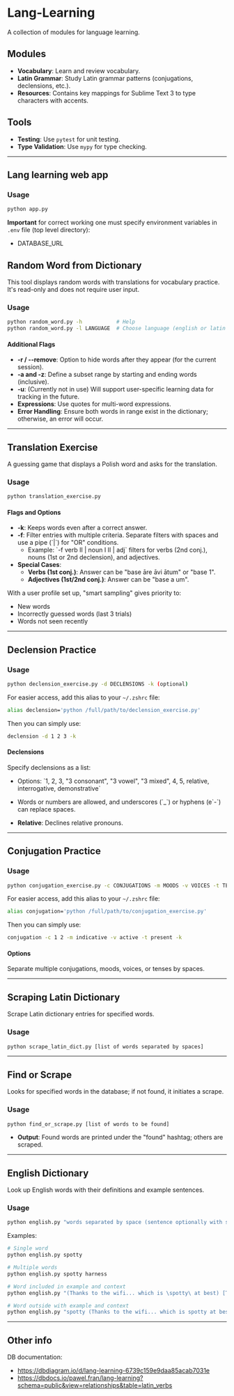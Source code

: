 # Lang-Learning

A collection of modules for language learning. 

## Modules

- **Vocabulary**: Learn and review vocabulary.
- **Latin Grammar**: Study Latin grammar patterns (conjugations, declensions, etc.).
- **Resources**: Contains key mappings for Sublime Text 3 to type characters with accents.

## Tools

- **Testing**: Use `pytest` for unit testing.
- **Type Validation**: Use `mypy` for type checking.

---

## Lang learning web app

### Usage
```bash
python app.py
```
**Important** for correct working one must specify environment variables in ```.env``` file (top level directory): 
- DATABASE_URL

## Random Word from Dictionary

This tool displays random words with translations for vocabulary practice. It's read-only and does not require user input.

### Usage
```bash
python random_word.py -h           # Help
python random_word.py -l LANGUAGE  # Choose language (english or latin - required)
```

#### Additional Flags
- **-r / --remove**: Option to hide words after they appear (for the current session).
- **-a and -z**: Define a subset range by starting and ending words (inclusive).
- **-u**: (Currently not in use) Will support user-specific learning data for tracking in the future.
- **Expressions**: Use quotes for multi-word expressions.
- **Error Handling**: Ensure both words in range exist in the dictionary; otherwise, an error will occur.

---

## Translation Exercise

A guessing game that displays a Polish word and asks for the translation.

### Usage
```bash
python translation_exercise.py
```

#### Flags and Options
- **-k**: Keeps words even after a correct answer.
- **-f**: Filter entries with multiple criteria. Separate filters with spaces and use a pipe (\`|\`) for "OR" conditions.
  - Example: \`-f verb II | noun I II | adj\` filters for verbs (2nd conj.), nouns (1st or 2nd declension), and adjectives.
- **Special Cases**:
  - **Verbs (1st conj.)**: Answer can be "base āre āvi ātum" or "base 1".
  - **Adjectives (1st/2nd conj.)**: Answer can be "base a um".

With a user profile set up, "smart sampling" gives priority to:
  - New words
  - Incorrectly guessed words (last 3 trials)
  - Words not seen recently

---

## Declension Practice

### Usage
```bash
python declension_exercise.py -d DECLENSIONS -k (optional)
```

For easier access, add this alias to your `~/.zshrc` file:
```bash
alias declension='python /full/path/to/declension_exercise.py'
```

Then you can simply use:
```bash
declension -d 1 2 3 -k
```

#### Declensions
Specify declensions as a list:
- Options: \`1, 2, 3, "3 consonant", "3 vowel", "3 mixed", 4, 5, relative, interrogative, demonstrative\`
- Words or numbers are allowed, and underscores (\`_\`) or hyphens (e\`-\`) can replace spaces.

- **Relative**: Declines relative pronouns.

---

## Conjugation Practice

### Usage
```bash
python conjugation_exercise.py -c CONJUGATIONS -m MOODS -v VOICES -t TENSES -k
```

For easier access, add this alias to your `~/.zshrc` file:
```bash
alias conjugation='python /full/path/to/conjugation_exercise.py'
```

Then you can simply use:
```bash
conjugation -c 1 2 -m indicative -v active -t present -k
```

#### Options
Separate multiple conjugations, moods, voices, or tenses by spaces.

---

## Scraping Latin Dictionary

Scrape Latin dictionary entries for specified words.

### Usage
```bash
python scrape_latin_dict.py [list of words separated by spaces]
```

---

## Find or Scrape

Looks for specified words in the database; if not found, it initiates a scrape.

### Usage
```bash
python find_or_scrape.py [list of words to be found]
```

- **Output**: Found words are printed under the "found" hashtag; others are scraped.

---

## English Dictionary

Look up English words with their definitions and example sentences.

### Usage
```bash
python english.py "words separated by space (sentence optionally with some words surrounded by \) [context]"
```

Examples:
```bash
# Single word
python english.py spotty

# Multiple words
python english.py spotty harness

# Word included in example and context
python english.py "(Thanks to the wifi... which is \spotty\ at best) [The simpsons - Lisa]"

# Word outside with example and context
python english.py "spotty (Thanks to the wifi... which is spotty at best) [The simpsons - Lisa]"
```

---

## Other info
DB documentation:
* https://dbdiagram.io/d/lang-learning-6739c159e9daa85acab7031e
* https://dbdocs.io/pawel.fran/lang-learning?schema=public&view=relationships&table=latin_verbs
